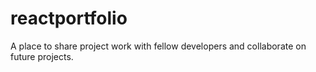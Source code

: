 # reactportfolio

A place to share project work with fellow developers and collaborate on future projects.
